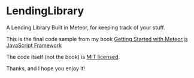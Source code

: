 LendingLibrary
==============

A Lending Library Built in Meteor, for keeping track of your stuff.

This is the final code sample from my book <a href="http://link.packtpub.com/kDEOeS"> Getting Started with Meteor.js JavaScript Framework</a>

The code itself (not the book) is <a href="LendingLibrary/blob/master/MIT-License.txt">MIT licensed</a>. 

Thanks, and I hope you enjoy it!

